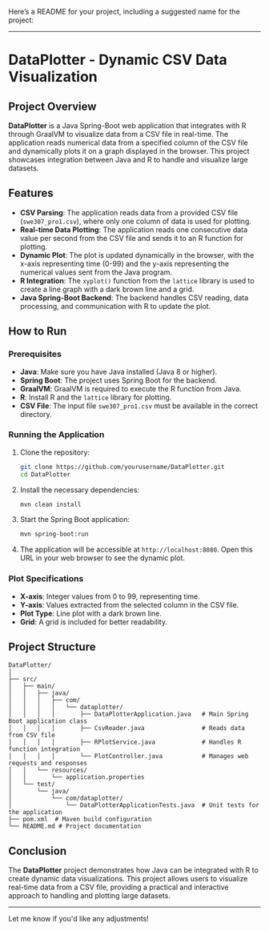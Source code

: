 Here’s a README for your project, including a suggested name for the project:

---

# DataPlotter - Dynamic CSV Data Visualization

## Project Overview

**DataPlotter** is a Java Spring-Boot web application that integrates with R through GraalVM to visualize data from a CSV file in real-time. The application reads numerical data from a specified column of the CSV file and dynamically plots it on a graph displayed in the browser. This project showcases integration between Java and R to handle and visualize large datasets.

## Features

- **CSV Parsing**: The application reads data from a provided CSV file (`swe307_pro1.csv`), where only one column of data is used for plotting.
- **Real-time Data Plotting**: The application reads one consecutive data value per second from the CSV file and sends it to an R function for plotting.
- **Dynamic Plot**: The plot is updated dynamically in the browser, with the x-axis representing time (0-99) and the y-axis representing the numerical values sent from the Java program.
- **R Integration**: The `xyplot()` function from the `lattice` library is used to create a line graph with a dark brown line and a grid.
- **Java Spring-Boot Backend**: The backend handles CSV reading, data processing, and communication with R to update the plot.

## How to Run

### Prerequisites

- **Java**: Make sure you have Java installed (Java 8 or higher).
- **Spring Boot**: The project uses Spring Boot for the backend. 
- **GraalVM**: GraalVM is required to execute the R function from Java.
- **R**: Install R and the `lattice` library for plotting.
- **CSV File**: The input file `swe307_pro1.csv` must be available in the correct directory.

### Running the Application

1. Clone the repository:
   ```bash
   git clone https://github.com/yourusername/DataPlotter.git
   cd DataPlotter
   ```

2. Install the necessary dependencies:
   ```bash
   mvn clean install
   ```

3. Start the Spring Boot application:
   ```bash
   mvn spring-boot:run
   ```

4. The application will be accessible at `http://localhost:8080`. Open this URL in your web browser to see the dynamic plot.

### Plot Specifications

- **X-axis**: Integer values from 0 to 99, representing time.
- **Y-axis**: Values extracted from the selected column in the CSV file.
- **Plot Type**: Line plot with a dark brown line.
- **Grid**: A grid is included for better readability.

## Project Structure

```plaintext
DataPlotter/
│
├── src/
│   ├── main/
│   │   ├── java/
│   │   │   ├── com/
│   │   │   │   └── dataplotter/
│   │   │   │       ├── DataPlotterApplication.java   # Main Spring Boot application class
│   │   │   │       ├── CsvReader.java                # Reads data from CSV file
│   │   │   │       ├── RPlotService.java             # Handles R function integration
│   │   │   │       └── PlotController.java           # Manages web requests and responses
│   │   └── resources/
│   │       └── application.properties
│   └── test/
│       └── java/
│           └── com/dataplotter/
│               └── DataPlotterApplicationTests.java  # Unit tests for the application
├── pom.xml  # Maven build configuration
└── README.md # Project documentation
```

## Conclusion

The **DataPlotter** project demonstrates how Java can be integrated with R to create dynamic data visualizations. This project allows users to visualize real-time data from a CSV file, providing a practical and interactive approach to handling and plotting large datasets.

---

Let me know if you'd like any adjustments!
